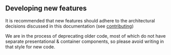 Developing new features
------------------
It is recommended that new features should adhere to the architectural decisions discussed in this documentation (see [contributing](../system/frontend_contributing.md))

We are in the process of deprecating older code, most of which do not have separate presentational & container components, so please avoid writing in that style for new code.
